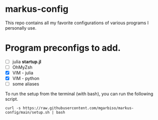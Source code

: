 # markus-config
This repo contains all my favorite configurations of various programs I personally use.

# Program preconfigs to add.
- [ ] julia **startup.jl**
- [ ] OhMyZsh
- [x] VIM - julia
- [x] VIM - python
- [ ] some aliases

To run the setup from the terminal (with bash), you can run the following script.
```
curl -s https://raw.githubusercontent.com/mgarbiso/markus-config/main/setup.sh | bash
```
